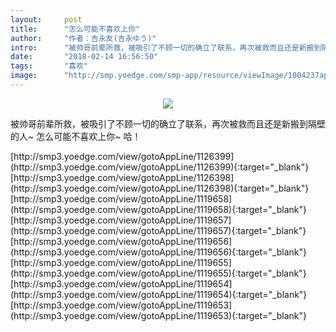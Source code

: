 ```yaml
---
layout:     post
title:      "怎么可能不喜欢上你"
author:     "作者：吉永友(吉永ゆう)"
intro:      "被帅哥前辈所救，被吸引了不顾一切的确立了联系，再次被救而且还是新搬到隔壁的人~ 怎么可能不喜欢上你~ 哈！"
date:       "2018-02-14 16:56:50"
tags:       "喜欢"
image:      "http://smp.yoedge.com/smp-app/resource/viewImage/1004237appline.png"
---
```

<div style="text-align: center">
<p><img src="http://smp.yoedge.com/smp-app/resource/viewImage/1004237appline.png"/></p>
</div>
<p class="post-meta">
<span>被帅哥前辈所救，被吸引了不顾一切的确立了联系，再次被救而且还是新搬到隔壁的人~ 怎么可能不喜欢上你~ 哈！</span>
</p>
[http://smp3.yoedge.com/view/gotoAppLine/1126399](http://smp3.yoedge.com/view/gotoAppLine/1126399){:target="_blank"}
[http://smp3.yoedge.com/view/gotoAppLine/1126398](http://smp3.yoedge.com/view/gotoAppLine/1126398){:target="_blank"}
[http://smp3.yoedge.com/view/gotoAppLine/1119658](http://smp3.yoedge.com/view/gotoAppLine/1119658){:target="_blank"}
[http://smp3.yoedge.com/view/gotoAppLine/1119657](http://smp3.yoedge.com/view/gotoAppLine/1119657){:target="_blank"}
[http://smp3.yoedge.com/view/gotoAppLine/1119656](http://smp3.yoedge.com/view/gotoAppLine/1119656){:target="_blank"}
[http://smp3.yoedge.com/view/gotoAppLine/1119655](http://smp3.yoedge.com/view/gotoAppLine/1119655){:target="_blank"}
[http://smp3.yoedge.com/view/gotoAppLine/1119654](http://smp3.yoedge.com/view/gotoAppLine/1119654){:target="_blank"}
[http://smp3.yoedge.com/view/gotoAppLine/1119653](http://smp3.yoedge.com/view/gotoAppLine/1119653){:target="_blank"}


